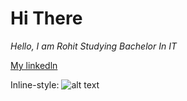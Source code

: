 # Hi There

_Hello, I am Rohit Studying Bachelor In IT_

[My linkedln](www.linkedin.com/in/rohit-k-c-6123b2325)

Inline-style: 
![alt text](https://images.pexels.com/photos/1054218/pexels-photo-1054218.jpeg?auto=compress&cs=tinysrgb&w=1260&h=750&dpr=1)

